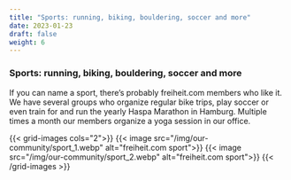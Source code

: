 ```yaml
---
title: "Sports: running, biking, bouldering, soccer and more"
date: 2023-01-23
draft: false
weight: 6
---
```

### Sports: running, biking, bouldering, soccer and more

If you can name a sport, there’s probably freiheit.com members who like it. We have several groups who organize regular bike trips, play soccer or even train for and run the yearly Haspa Marathon in Hamburg. Multiple times a month our members organize a yoga session in our office.

<div class="pb-36">
{{< grid-images cols="2">}}
    {{< image src="/img/our-community/sport_1.webp" alt="freiheit.com sport">}}
    {{< image src="/img/our-community/sport_2.webp" alt="freiheit.com sport">}}
{{< /grid-images >}}
</div>
